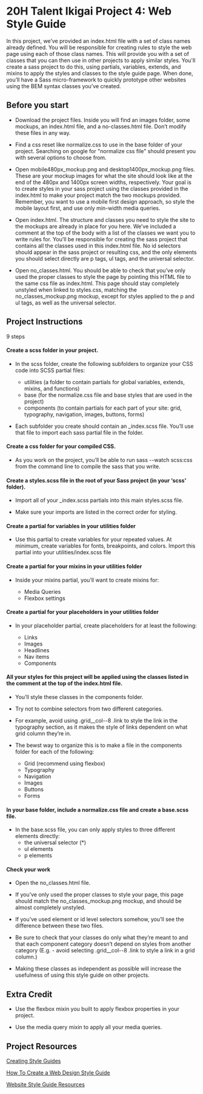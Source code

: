 # 20H Talent Ikigai Project 4: Web Style Guide

In this project, we’ve provided an index.html file with a set of class names already defined. You will be responsible for creating rules to style the web page using each of those class names. This will provide you with a set of classes that you can then use in other projects to apply similar styles. You'll create a sass project to do this, using partials, variables, extends, and mixins to apply the styles and classes to the style guide page. When done, you’ll have a Sass micro-framework to quickly prototype other websites using the BEM syntax classes you’ve created.

## Before you start

- Download the project files. Inside you will find an images folder, some mockups, an index.html file, and a no-classes.html file. Don’t modify these files in any way. 

- Find a css reset like normalize.css to use in the base folder of your project. Searching on google for "normalize css file" should present you with several options to choose from. 

- Open mobile480px_mockup.png and desktop1400px_mockup.png files. These are your mockup images for what the site should look like at the end of the 480px and 1400px screen widths, respectively. Your goal is to create styles in your sass project using the classes provided in the index.html to make your project match the two mockups provided. Remember, you want to use a mobile first design approach, so style the mobile layout first, and use only min-width media queries. 

- Open index.html. The structure and classes you need to style the site to the mockups are already in place for you here. We’ve included a comment at the top of the body with a list of the classes we want you to write rules for. You’ll be responsible for creating the sass project that contains all the classes used in this index.html file. No id selectors should appear in the sass project or resulting css, and the only elements you should select directly are p tags, ul tags, and the universal selector. 

- Open no_classes.html. You should be able to check that you’ve only used the proper classes to style the page by pointing this HTML file to the same css file as index.html. This page should stay completely unstyled when linked to styles.css, matching the no_classes_mockup.png mockup, except for styles applied to the p and ul tags, as well as the universal selector. 

## Project Instructions

9 steps 

#### Create a scss folder in your project. 

- In the scss folder, create the following subfolders to organize your CSS code into SCSS partial files: 
  - utilities (a folder to contain partials for global variables, extends, mixins, and functions) 
  - base (for the normalize.css file and base styles that are used in the project) 
  - components (to contain partials for each part of your site: grid, typography, navigation, images, buttons, forms) 

- Each subfolder you create should contain an _index.scss file. You’ll use that file to import each sass partial file in the folder.

#### Create a css folder for your compiled CSS. 

- As you work on the project, you’ll be able to run sass --watch scss:css from the command line to compile the sass that you write. 

#### Create a styles.scss file in the root of your Sass project (in your ‘scss’ folder).

- Import all of your _index.scss partials into this main styles.scss file. 

- Make sure your imports are listed in the correct order for styling. 

#### Create a partial for variables in your utilities folder 

- Use this partial to create variables for your repeated values. At minimum, create variables for fonts, breakpoints, and colors. Import this partial into your utilities/index.scss file 

#### Create a partial for your mixins in your utilities folder 

- Inside your mixins partial, you’ll want to create mixins for:

  - Media Queries 
  - Flexbox settings 

#### Create a partial for your placeholders in your utilities folder 

- In your placeholder partial, create placeholders for at least the following:

  - Links 
  - Images 
  - Headlines 
  - Nav items 
  - Components 

#### All your styles for this project will be applied using the classes listed in the comment at the top of the index.html file.

- You’ll style these classes in the components folder. 

- Try not to combine selectors from two different categories. 

- For example, avoid using .grid__col--8 .link to style the link in the typography section, as it makes the style of links dependent on what grid column they’re in.

- The bewst way to organize this is to make a file in the components folder for each of the following:
  - Grid (recommend using flexbox) 
  - Typography 
  - Navigation 
  - Images 
  - Buttons 
  - Forms 

#### In your base folder, include a normalize.css file and create a base.scss file. 

- In the base.scss file, you can only apply styles to three different elements directly:
  - the universal selector (*)
  - ul elements 
  - p elements 

#### Check your work 

- Open the no_classes.html file.

- If you’ve only used the proper classes to style your page, this page should match the no_classes_mockup.png mockup, and should be almost completely unstyled.

- If you’ve used element or id level selectors somehow, you’ll see the difference between these two files.

- Be sure to check that your classes do only what they’re meant to and that each component category doesn’t depend on styles from another category (E.g. - avoid selecting .grid__col--8 .link to style a link in a grid column.)

- Making these classes as independent as possible will increase the usefulness of using this style guide on other projects.

## Extra Credit 

- Use the flexbox mixin you built to apply flexbox properties in your project.

- Use the media query mixin to apply all your media queries.

## Project Resources

[Creating Style Guides](https://alistapart.com/article/creating-style-guides)

[How To Create a Web Design Style Guide](https://designmodo.com/create-style-guides/)

[Website Style Guide Resources](http://styleguides.io/)
